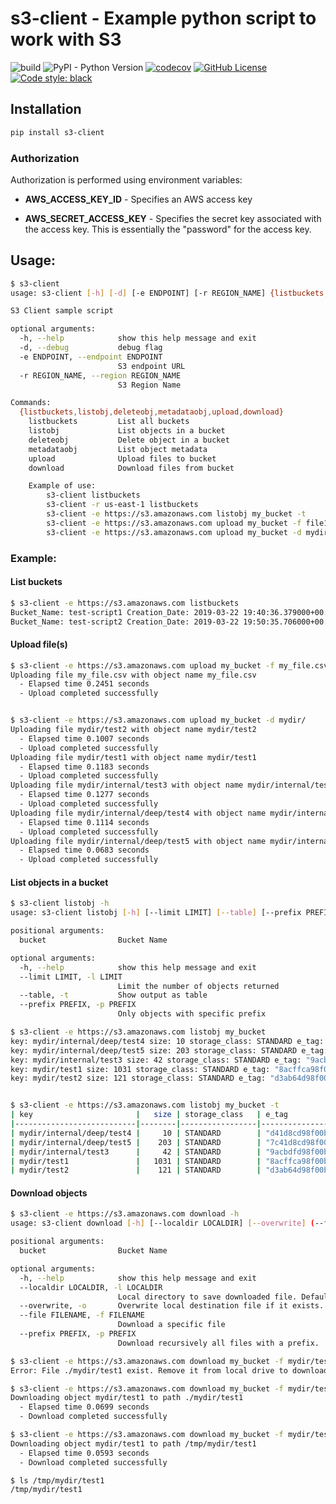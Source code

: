 # s3-client - Example python script to work with S3

![build](https://github.com/thobiast/s3_client/workflows/build/badge.svg)
![PyPI - Python Version](https://img.shields.io/pypi/pyversions/s3-client)
[![codecov](https://codecov.io/gh/thobiast/s3_client/branch/master/graph/badge.svg)](https://codecov.io/gh/thobiast/s3_client)
[![GitHub License](https://img.shields.io/github/license/thobiast/s3_client)](https://github.com/thobiast/s3_client/blob/master/LICENSE)
[![Code style: black](https://img.shields.io/badge/code%20style-black-000000.svg)](https://github.com/psf/black)


## Installation

```bash
pip install s3-client
```


### Authorization

Authorization is performed using environment variables:

- **AWS_ACCESS_KEY_ID** -  Specifies an AWS access key

- **AWS_SECRET_ACCESS_KEY** - Specifies the secret key associated with the access key. This is essentially the "password" for the access key.


## Usage:

```bash
$ s3-client
usage: s3-client [-h] [-d] [-e ENDPOINT] [-r REGION_NAME] {listbuckets,listobj,deleteobj,metadataobj,upload,download} ...

S3 Client sample script

optional arguments:
  -h, --help            show this help message and exit
  -d, --debug           debug flag
  -e ENDPOINT, --endpoint ENDPOINT
                        S3 endpoint URL
  -r REGION_NAME, --region REGION_NAME
                        S3 Region Name

Commands:
  {listbuckets,listobj,deleteobj,metadataobj,upload,download}
    listbuckets         List all buckets
    listobj             List objects in a bucket
    deleteobj           Delete object in a bucket
    metadataobj         List object metadata
    upload              Upload files to bucket
    download            Download files from bucket

    Example of use:
        s3-client listbuckets
        s3-client -r us-east-1 listbuckets
        s3-client -e https://s3.amazonaws.com listobj my_bucket -t
        s3-client -e https://s3.amazonaws.com upload my_bucket -f file1
        s3-client -e https://s3.amazonaws.com upload my_bucket -d mydir
```

### Example:

#### List buckets

```bash
$ s3-client -e https://s3.amazonaws.com listbuckets
Bucket_Name: test-script1 Creation_Date: 2019-03-22 19:40:36.379000+00:00
Bucket_Name: test-script2 Creation_Date: 2019-03-22 19:50:35.706000+00:00
```

#### Upload file(s)

```bash
$ s3-client -e https://s3.amazonaws.com upload my_bucket -f my_file.csv
Uploading file my_file.csv with object name my_file.csv
  - Elapsed time 0.2451 seconds
  - Upload completed successfully


$ s3-client -e https://s3.amazonaws.com upload my_bucket -d mydir/
Uploading file mydir/test2 with object name mydir/test2
  - Elapsed time 0.1007 seconds
  - Upload completed successfully
Uploading file mydir/test1 with object name mydir/test1
  - Elapsed time 0.1183 seconds
  - Upload completed successfully
Uploading file mydir/internal/test3 with object name mydir/internal/test3
  - Elapsed time 0.1277 seconds
  - Upload completed successfully
Uploading file mydir/internal/deep/test4 with object name mydir/internal/deep/test4
  - Elapsed time 0.1114 seconds
  - Upload completed successfully
Uploading file mydir/internal/deep/test5 with object name mydir/internal/deep/test5
  - Elapsed time 0.0683 seconds
  - Upload completed successfully
```

#### List objects in a bucket

```bash
$ s3-client listobj -h
usage: s3-client listobj [-h] [--limit LIMIT] [--table] [--prefix PREFIX] bucket

positional arguments:
  bucket                Bucket Name

optional arguments:
  -h, --help            show this help message and exit
  --limit LIMIT, -l LIMIT
                        Limit the number of objects returned
  --table, -t           Show output as table
  --prefix PREFIX, -p PREFIX
                        Only objects with specific prefix
```


```bash
$ s3-client -e https://s3.amazonaws.com listobj my_bucket
key: mydir/internal/deep/test4 size: 10 storage_class: STANDARD e_tag: "d41d8cd98f00b204e9800998ecf8427e" last_modified: 2020-08-21 16:40:42.790000+00:00
key: mydir/internal/deep/test5 size: 203 storage_class: STANDARD e_tag: "7c41d8cd98f00b204e9800998ecf8427" last_modified: 2020-08-21 16:40:42.894000+00:00
key: mydir/internal/test3 size: 42 storage_class: STANDARD e_tag: "9acbdfd98f00b204e9100998ecf8423a" last_modified: 2020-08-21 16:40:42.655000+00:00
key: mydir/test1 size: 1031 storage_class: STANDARD e_tag: "8acffca98f00b204e98a0821ecf8447e" last_modified: 2020-08-21 16:40:42.538000+00:00
key: mydir/test2 size: 121 storage_class: STANDARD e_tag: "d3ab64d98f00b20401800998ecf8438b" last_modified: 2020-08-21 16:40:42.429000+00:00


$ s3-client -e https://s3.amazonaws.com listobj my_bucket -t
| key                       |   size | storage_class   | e_tag                              | last_modified                    |
|---------------------------|--------|-----------------|------------------------------------|----------------------------------|
| mydir/internal/deep/test4 |     10 | STANDARD        | "d41d8cd98f00b204e9800998ecf8427e" | 2020-08-21 16:40:42.790000+00:00 |
| mydir/internal/deep/test5 |    203 | STANDARD        | "7c41d8cd98f00b204e9800998ecf8427" | 2020-08-21 16:40:42.894000+00:00 |
| mydir/internal/test3      |     42 | STANDARD        | "9acbdfd98f00b204e9100998ecf8423a" | 2020-08-21 16:40:42.655000+00:00 |
| mydir/test1               |   1031 | STANDARD        | "8acffca98f00b204e98a0821ecf8447e" | 2020-08-21 16:40:42.538000+00:00 |
| mydir/test2               |    121 | STANDARD        | "d3ab64d98f00b20401800998ecf8438b" | 2020-08-21 16:40:42.429000+00:00 |
```

#### Download objects

```bash
$ s3-client -e https://s3.amazonaws.com download -h
usage: s3-client download [-h] [--localdir LOCALDIR] [--overwrite] (--file FILENAME | --prefix PREFIX) bucket

positional arguments:
  bucket                Bucket Name

optional arguments:
  -h, --help            show this help message and exit
  --localdir LOCALDIR, -l LOCALDIR
                        Local directory to save downloaded file. Default current directory
  --overwrite, -o       Overwrite local destination file if it exists. Default false
  --file FILENAME, -f FILENAME
                        Download a specific file
  --prefix PREFIX, -p PREFIX
                        Download recursively all files with a prefix.
```

```bash
$ s3-client -e https://s3.amazonaws.com download my_bucket -f mydir/test1
Error: File ./mydir/test1 exist. Remove it from local drive to download.

$ s3-client -e https://s3.amazonaws.com download my_bucket -f mydir/test1 --overwrite
Downloading object mydir/test1 to path ./mydir/test1
  - Elapsed time 0.0699 seconds
  - Download completed successfully
```

```bash
$ s3-client -e https://s3.amazonaws.com download my_bucket -f mydir/test1 -l /tmp/
Downloading object mydir/test1 to path /tmp/mydir/test1
  - Elapsed time 0.0593 seconds
  - Download completed successfully

$ ls /tmp/mydir/test1
/tmp/mydir/test1
```
